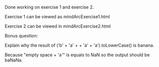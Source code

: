Done working on exercise 1 and exercise 2.

Exercise 1 can be viewed as mindArcExercise1.html

Exercise 2 can be viewed in mindArcExercise2.html

Bonus question:

Explain why the result of ('b' + 'a' + + 'a' + 'a').toLowerCase() is banana.

Because "empty space + 'a'" is equals to NaN so the output should be baNaNa.

